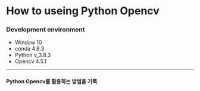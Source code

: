 # **How to useing Python Opencv**

### Development environment
- Window 10
- conda 4.8.3
- Python v_3.8.3      
- Opencv 4.5.1
---
#### Python Opencv를 활용하는 방법을 기록.
